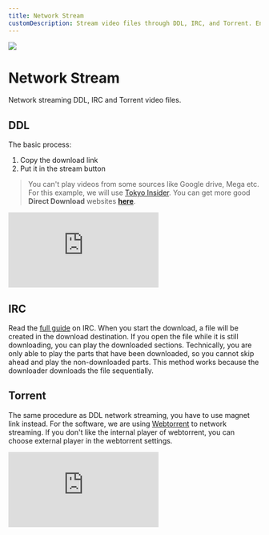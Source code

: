 ```yaml
---
title: Network Stream
customDescription: Stream video files through DDL, IRC, and Torrent. Enjoy seamless online video streaming!
---
```


[![](https://files.catbox.moe/bf68dp.png)](https://mangaplus.shueisha.co.jp/titles/100274)

# Network Stream
Network streaming DDL, IRC and Torrent video files.
<br>

## DDL
The basic process:
1. Copy the download link
2. Put it in the stream button

>You can't play videos from some sources like Google drive, Mega etc. For this example, we will use [Tokyo Insider](https://www.tokyoinsider.com/). You can get more good **Direct Download** websites [**here**](/websites#anime).

<div class="video_wrapper"><iframe src="https://youtube.com/embed/1dsTb8YoNDM" frameborder="0" allowfullscreen></iframe></div>


## IRC
Read the [full guide](/guides/IRC.md) on IRC. When you start the download, a file will be created in the download destination. If you open the file while it is still downloading, you can play the downloaded sections. Technically, you are only able to play the parts that have been downloaded, so you cannot skip ahead and play the non-downloaded parts. This method works because the downloader downloads the file sequentially.


## Torrent
The same procedure as DDL network streaming, you have to use magnet link instead. For the software, we are using [Webtorrent](https://webtorrent.io/desktop/) to network streaming. If you don't like the internal player of webtorrent, you can choose external player in the webtorrent settings.

<div class="video_wrapper"><iframe src="https://youtube.com/embed/abkKsVsyRdE" frameborder="0" allowfullscreen></iframe></div>
